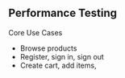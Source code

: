 ## Performance Testing

Core Use Cases

- Browse products
- Register, sign in, sign out
- Create cart, add items,
